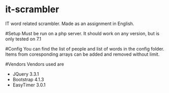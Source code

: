 # it-scrambler
IT word related scrambler. Made as an assignment in English. 


#Setup
Must be run on a php server. It should work on any version, but is only tested on 7.1

#Config
You can find the list of people and list of words in the config folder. 
Items from coresponding arrays can be added and removed without limit.

#Vendors
Vendors used are
<ul>
<li> JQuery 3.3.1
<li> Bootstrap 4.1.3
<li> EasyTimer 3.0.1
</ul> 
